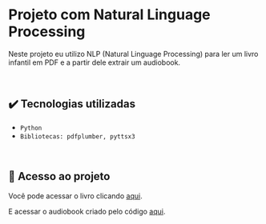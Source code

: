 # Projeto com Natural Linguage Processing
Neste projeto eu utilizo NLP (Natural Linguage Processing) para ler um livro infantil em PDF e a partir dele extrair um audiobook.

<br/>

## ✔️ Tecnologias utilizadas

- ``Python``
- ``Bibliotecas: pdfplumber, pyttsx3``

<br/>

## 📁 Acesso ao projeto
Você pode acessar o livro clicando [aqui](https://github.com/jackesfranco/automacao_audiobook/blob/main/O%20elefante%20em%20apuros.pdf).

E acessar o audiobook criado pelo código [aqui](https://github.com/jackesfranco/automacao_audiobook/raw/main/O%20Elefante%20em%20Apuros.mp3).

